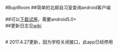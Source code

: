 #BuptRoom
##简单的北邮自习室查询android客户端
<br><br>
##可以[下载试用](https://fir.im/buptroom)，需要android5.0+
<br>
##更新日志见[wiki](https://github.com/thinkwee/BuptRoom/wiki/INTRODUCTION)

<br>
# 2017.4.27更新，因为学校关闭接口，此app已经停用


